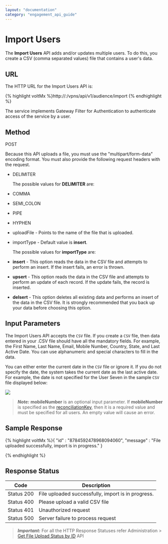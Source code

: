 ```yaml
---
layout: "documentation"
category: "engagement_api_guide"
---
```


# Import Users

The **Import Users** API adds and/or updates multiple users. To do this, you create a CSV (comma separated values) file that contains a user's data.

## URL

The HTTP URL for the Import Users API is:

{% highlight voltMx %}http://<host>:<port>/vpns/api/v1/audience/import
{% endhighlight %}

The service implements Gateway Filter for Authentication to authenticate access of the service by a user.

## Method

POST

Because this API uploads a file, you must use the "multipart/form-data" encoding format. You must also provide the following request headers with the request.

- DELIMITER

  The possible values for **DELIMITER** are:

- COMMA
- SEMI_COLON
- PIPE
- HYPHEN

- uploadFile - Points to the name of the file that is uploaded.
- importType - Default value is **insert**.

  The possible values for **importType** are:

- **insert** - This option reads the data in the CSV file and attempts to perform an insert. If the insert fails, an error is thrown.
- **upsert** - This option reads the data in the CSV file and attempts to perform an update of each record. If the update fails, the record is inserted.
- **delsert** - This option deletes all existing data and performs an insert of the data in the CSV file. It is strongly recommended that you back up your data before choosing this option.

## Input Parameters

The Import Users API accepts the `CSV` file. If you create a `CSV` file, then data entered in your .CSV file should have all the mandatory fields. For example, the First Name, Last Name, Email, Mobile Number, Country, State, and Last Active Date. You can use alphanumeric and special characters to fill in the data.

You can either enter the current date in the `CSV` file or ignore it. If you do not specify the date, the system takes the current date as the last active date. For example, the date is not specified for the User Seven in the sample `CSV` file displayed below:

![](../Resources/Images/Common_Images/importuser_620x123.png)

> **_Note:_** **mobileNumber** is an optional input parameter. If **mobileNumber** is specified as the [reconciliationKey](../REST_API_Administration/Modify_Details_General_.html), then it is a required value and must be specified for all users. An empty value will cause an error.

## Sample Response

{% highlight voltMx %}{
"id" : "8784592478968094060",
"message" : "File uploaded successfully, import is in progress."
}

{% endhighlight %}

## Response Status

| Code       | Description                                        |
| ---------- | -------------------------------------------------- |
| Status 200 | File uploaded successfully, import is in progress. |
| Status 400 | Please upload a valid CSV file                     |
| Status 401 | Unauthorized request                               |
| Status 500 | Server failure to process request                  |

> **_Important:_** For all the HTTP Response Statuses refer Administration > [Get File Upload Status by ID](../REST_API_Audience_Member/Get_File_Upload_Status_by_Id.html#import-users) API
